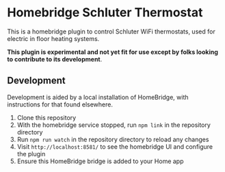 # Homebridge Schluter Thermostat

This is a homebridge plugin to control Schluter WiFi thermostats, used for
electric in floor heating systems.

**This plugin is experimental and not yet fit for use except by folks looking to
contribute to its development**.

## Development

Development is aided by a local installation of HomeBridge, with instructions
for that found elsewhere.

1. Clone this repository
1. With the homebridge service stopped, run `npm link` in the repository directory
1. Run `npm run watch` in the repository directory to reload any changes
1. Visit `http://localhost:8581/` to see the homebridge UI and configure the plugin
1. Ensure this HomeBridge bridge is added to your Home app